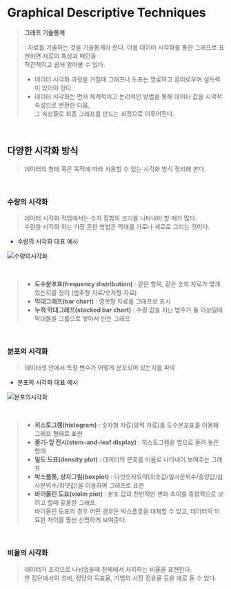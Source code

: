 # Graphical Descriptive Techniques

> **그래프 기술통계**<br>
>
> : 자료를 기술하는 것을 기술통계라 한다. 이를 데이터 시각화를 통한 그래프로 표현하면 자료의 특성과 패턴을<br>직관적이고 쉽게 알아볼 수 있다. 
>
> * 데이터 시각화 과정을 거칠때 그래프나 도표는 명료하고 흥미로우며 설득력이 있어야 한다.
> * 데이터 시각화는 먼저 체계적이고 논리적인 방법을 통해 데이터 값을 시각적 속성으로 변환한 다음,<br>그 속성들로 최종 그래프를 만드는 과정으로 이루어진다.

<br>

## 다양한 시각화 방식

> 데이터의 형태 혹은 목적에 따라 사용할 수 있는 시각화 방식 정리해 본다.

<br>

### 수량의 시각화

> 데이터 시각화 작업에서는 수치 집합의 크기를 나타내야 할 때가 많다.<br>수량을 시각화 하는 가장 흔한 방법은 막대를 가로나 세로로 그리는 것이다.

* 수량의 시각화 대표 예시

![수량의시각화](/Users/ocial/Downloads/수량의시각화.png)

<br>

> * **도수분포표(frequency distribution)** : 같은 항목, 같은 숫자 자료가 몇개 있는지를 정리 (범주형 자료/숫자형 자료)
> * **막대그래프(bar chart)** : 명목형 자료를 그래프로 표시
> * **누적 막대그래프(stacked bar chart)** : 수량 값을 지닌 범주가 둘 이상일때 막대들을 그룹으로 쌓아서 만든 그래프

<br>

### 분포의 시각화

> 데이터셋 안에서 특정 변수가 어떻게 분포되어 있는지를 파악

* 분포의 시각화 대표 예시

![분포의시각화](/Users/ocial/Downloads/분포의시각화.png)

<br>

> * **히스토그램(histogram)** : 숫자형 자료(양적 자료)를 도수분포표를 이용해 그래프 형태로 표현
> * **줄기-잎 전시(stem-and-leaf display)** : 히스토그램을 옆으로 돌려 놓은 형태
> * **밀도 도표(density plot)** : 데이터의 분포를 비율로 나타내어 보여주는 그래프
> * **박스플롯, 상자그림(boxplot)** : 다섯숫자요약(최솟값/일사분위수/중앙값/삼사분위수/최댓값)을 이용하여 그래프로 표현
> * **바이올린 도표(violin plot)** : 분포 값의 전반적인 변화 추이를 중점적으로 보려고 할때 유용한 그래프<br>바이올린 도표의 경우 어떤 경우든 박스플롯을 대체할 수 있고, 데이터의 미묘한 차이를 훨씬 선명하게 보여준다.

<br>

### 비율의 시각화

> 데이터가 조각으로 나뉘었을때 전체에서 차지하는 비율을 표현한다.<br>한 집단에서의 성비, 정당의 득표율, 기업의 시장 점유율 등을 예로 들 수 있다.

